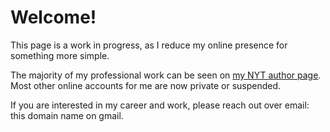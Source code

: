 # Welcome!

This page is a work in progress, as I reduce my online presence for something more simple.

The majority of my professional work can be seen on [my NYT author page](https://www.nytimes.com/by/tiff-fehr). Most other online accounts for me are now private or suspended.

If you are interested in my career and work, please reach out over email: this domain name on gmail.
